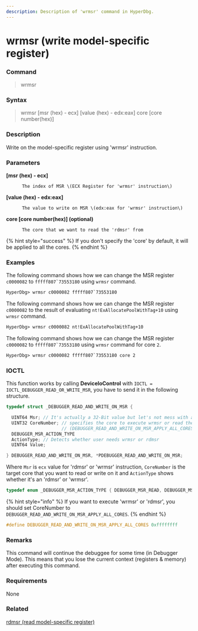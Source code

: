 ```yaml
---
description: Description of 'wrmsr' command in HyperDbg.
---
```


# wrmsr \(write model-specific register\)

### Command

> wrmsr

### Syntax

> wrmsr \[msr \(hex\) - ecx\] \[value \(hex\) - edx:eax\] core \[core number\(hex\)\]

### Description

Write on the model-specific register using 'wrmsr' instruction.

### Parameters

**\[msr \(hex\) - ecx\]**

          The index of MSR \(ECX Register for 'wrmsr' instruction\)

**\[value \(hex\) - edx:eax\]**

          The value to write on MSR \(edx:eax for 'wrmsr' instruction\)

**core \[core number\(hex\)\] \(optional\)**

          The core that we want to read the 'rdmsr' from

{% hint style="success" %}
If you don't specify the 'core' by default, it will be applied to all the cores.
{% endhint %}

### Examples

The following command shows how we can change the MSR register `c0000082` to ``fffff807`73553180`` using `wrmsr` command.

```diff
HyperDbg> wrmsr c0000082 fffff807`73553180
```

The following command shows how we can change the MSR register `c0000082` to the result of evaluating `nt!ExAllocatePoolWithTag+10` using `wrmsr` command.

```diff
HyperDbg> wrmsr c0000082 nt!ExAllocatePoolWithTag+10
```

The following command shows how we can change the MSR register `c0000082` to ``fffff807`73553180`` using `wrmsr` command for core `2`.

```diff
HyperDbg> wrmsr c0000082 fffff807`73553180 core 2
```

### IOCTL

This function works by calling **DeviceIoControl** with `IOCTL = IOCTL_DEBUGGER_READ_OR_WRITE_MSR`, you have to send it in the following structure.

```c
typedef struct _DEBUGGER_READ_AND_WRITE_ON_MSR {

  UINT64 Msr; // It's actually a 32-Bit value but let's not mess with a register
  UINT32 CoreNumber; // specifies the core to execute wrmsr or read the msr
                     // (DEBUGGER_READ_AND_WRITE_ON_MSR_APPLY_ALL_CORES mean all the cores)
  DEBUGGER_MSR_ACTION_TYPE
  ActionType; // Detects whether user needs wrmsr or rdmsr
  UINT64 Value;

} DEBUGGER_READ_AND_WRITE_ON_MSR, *PDEBUGGER_READ_AND_WRITE_ON_MSR;
```

Where `Msr` is `ecx` value for 'rdmsr' or 'wrmsr' instruction, `CoreNumber` is the target core that you want to read or write on it and `ActionType`  shows whether it's an 'rdmsr' or 'wrmsr'.

```c
typedef enum _DEBUGGER_MSR_ACTION_TYPE { DEBUGGER_MSR_READ, DEBUGGER_MSR_WRITE } DEBUGGER_MSR_ACTION_TYPE;
```

{% hint style="info" %}
If you want to execute 'wrmsr' or 'rdmsr', you should set CoreNumber to `DEBUGGER_READ_AND_WRITE_ON_MSR_APPLY_ALL_CORES`.
{% endhint %}

```c
#define DEBUGGER_READ_AND_WRITE_ON_MSR_APPLY_ALL_CORES 0xffffffff
```

### **Remarks**

This command will continue the debuggee for some time \(in Debugger Mode\). This means that you lose the current context \(registers & memory\) after executing this command.

### Requirements

None

### Related

[rdmsr \(read model-specific register\)](https://docs.hyperdbg.com/commands/debugging-commands/rdmsr)

